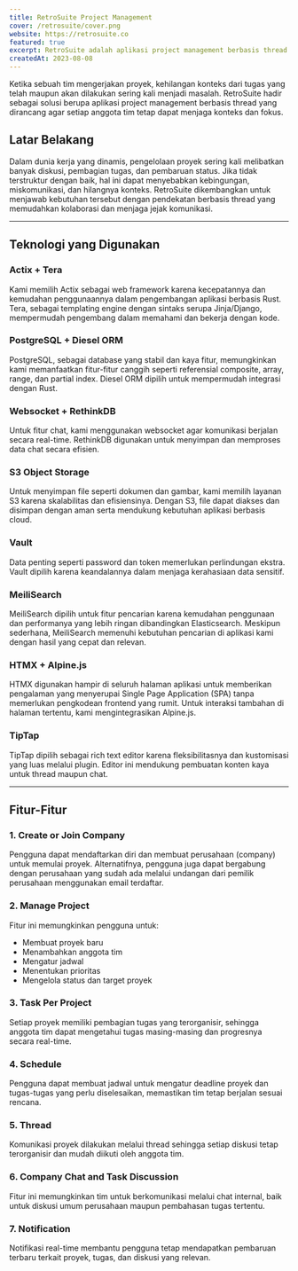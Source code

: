 ```yaml
---
title: RetroSuite Project Management
cover: /retrosuite/cover.png
website: https://retrosuite.co
featured: true
excerpt: RetroSuite adalah aplikasi project management berbasis thread yang dirancang untuk menjaga konteks dalam setiap aktivitas tim.
createdAt: 2023-08-08
---
```


Ketika sebuah tim mengerjakan proyek, kehilangan konteks dari tugas yang telah maupun akan dilakukan sering kali menjadi masalah. RetroSuite hadir sebagai solusi berupa aplikasi project management berbasis thread yang dirancang agar setiap anggota tim tetap dapat menjaga konteks dan fokus.

## Latar Belakang

Dalam dunia kerja yang dinamis, pengelolaan proyek sering kali melibatkan banyak diskusi, pembagian tugas, dan pembaruan status. Jika tidak terstruktur dengan baik, hal ini dapat menyebabkan kebingungan, miskomunikasi, dan hilangnya konteks. RetroSuite dikembangkan untuk menjawab kebutuhan tersebut dengan pendekatan berbasis thread yang memudahkan kolaborasi dan menjaga jejak komunikasi.

---

## Teknologi yang Digunakan

### Actix + Tera

Kami memilih Actix sebagai web framework karena kecepatannya dan kemudahan penggunaannya dalam pengembangan aplikasi berbasis Rust. Tera, sebagai templating engine dengan sintaks serupa Jinja/Django, mempermudah pengembang dalam memahami dan bekerja dengan kode.

### PostgreSQL + Diesel ORM

PostgreSQL, sebagai database yang stabil dan kaya fitur, memungkinkan kami memanfaatkan fitur-fitur canggih seperti referensial composite, array, range, dan partial index. Diesel ORM dipilih untuk mempermudah integrasi dengan Rust.

### Websocket + RethinkDB

Untuk fitur chat, kami menggunakan websocket agar komunikasi berjalan secara real-time. RethinkDB digunakan untuk menyimpan dan memproses data chat secara efisien.

### S3 Object Storage

Untuk menyimpan file seperti dokumen dan gambar, kami memilih layanan S3 karena skalabilitas dan efisiensinya. Dengan S3, file dapat diakses dan disimpan dengan aman serta mendukung kebutuhan aplikasi berbasis cloud.

### Vault

Data penting seperti password dan token memerlukan perlindungan ekstra. Vault dipilih karena keandalannya dalam menjaga kerahasiaan data sensitif.

### MeiliSearch

MeiliSearch dipilih untuk fitur pencarian karena kemudahan penggunaan dan performanya yang lebih ringan dibandingkan Elasticsearch. Meskipun sederhana, MeiliSearch memenuhi kebutuhan pencarian di aplikasi kami dengan hasil yang cepat dan relevan.

### HTMX + Alpine.js

HTMX digunakan hampir di seluruh halaman aplikasi untuk memberikan pengalaman yang menyerupai Single Page Application (SPA) tanpa memerlukan pengkodean frontend yang rumit. Untuk interaksi tambahan di halaman tertentu, kami mengintegrasikan Alpine.js.

### TipTap

TipTap dipilih sebagai rich text editor karena fleksibilitasnya dan kustomisasi yang luas melalui plugin. Editor ini mendukung pembuatan konten kaya untuk thread maupun chat.

---

## Fitur-Fitur

### 1. Create or Join Company

Pengguna dapat mendaftarkan diri dan membuat perusahaan (company) untuk memulai proyek. Alternatifnya, pengguna juga dapat bergabung dengan perusahaan yang sudah ada melalui undangan dari pemilik perusahaan menggunakan email terdaftar.

### 2. Manage Project

Fitur ini memungkinkan pengguna untuk:

- Membuat proyek baru
- Menambahkan anggota tim
- Mengatur jadwal
- Menentukan prioritas
- Mengelola status dan target proyek

### 3. Task Per Project

Setiap proyek memiliki pembagian tugas yang terorganisir, sehingga anggota tim dapat mengetahui tugas masing-masing dan progresnya secara real-time.

### 4. Schedule

Pengguna dapat membuat jadwal untuk mengatur deadline proyek dan tugas-tugas yang perlu diselesaikan, memastikan tim tetap berjalan sesuai rencana.

### 5. Thread

Komunikasi proyek dilakukan melalui thread sehingga setiap diskusi tetap terorganisir dan mudah diikuti oleh anggota tim.

### 6. Company Chat and Task Discussion

Fitur ini memungkinkan tim untuk berkomunikasi melalui chat internal, baik untuk diskusi umum perusahaan maupun pembahasan tugas tertentu.

### 7. Notification

Notifikasi real-time membantu pengguna tetap mendapatkan pembaruan terbaru terkait proyek, tugas, dan diskusi yang relevan.
